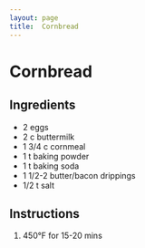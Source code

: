```yaml
---
layout: page
title:  Cornbread
---
```


# Cornbread

## Ingredients
- 2 eggs
- 2 c buttermilk
- 1 3/4 c cornmeal
- 1 t baking powder
- 1 t baking soda
- 1 1/2-2 butter/bacon drippings
- 1/2 t salt

## Instructions 
1. 450°F for 15-20 mins
